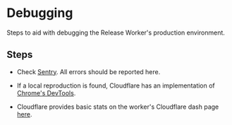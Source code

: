 # Debugging

Steps to aid with debugging the Release Worker's production environment.

## Steps

- Check [Sentry](https://nodejs-org.sentry.io/issues/?project=4506191181774848). All errors should be reported here.

- If a local reproduction is found, Cloudflare has an implementation of [Chrome's DevTools](https://developers.cloudflare.com/workers/observability/dev-tools/).

- Cloudflare provides basic stats on the worker's Cloudflare dash page [here](https://dash.cloudflare.com/07be8d2fbc940503ca1be344714cb0d1/workers/services/view/dist-worker/production).
